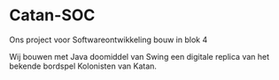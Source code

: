 # Catan-SOC
Ons project voor Softwareontwikkeling bouw in blok 4

Wij bouwen met Java doomiddel van Swing een digitale replica van het bekende bordspel Kolonisten van Katan.
